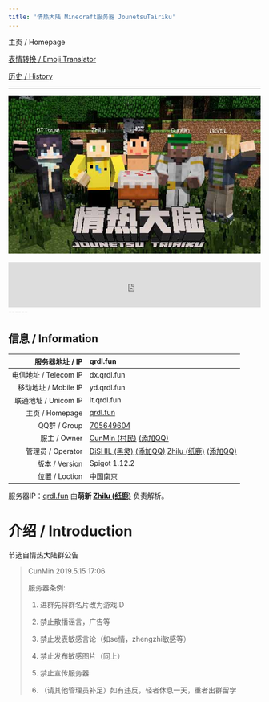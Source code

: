 ```yaml
---
title: '情热大陆 Minecraft服务器 JounetsuTairiku'
---
```


主页 / Homepage

[表情转换 / Emoji Translator](https://l33z22l11.github.io/ExpressMe/)

[历史 / History](history)

------

![](home.jpg)

<iframe style="width:728px;height:90px;max-width:100%;border:none;display:block;margin:auto" src="https://namemc.com/server/qrdl.fun/embed" width="728" height="90"></iframe>
------

## 信息 / Information

|   服务器地址 / IP | qrdl.fun                                                     |
| ----------------: | :----------------------------------------------------------- |
| 电信地址 / Telecom IP | dx.qrdl.fun |
| 移动地址 / Mobile IP | yd.qrdl.fun                                     |
| 联通地址 / Unicom IP | lt.qrdl.fun                                     |
|   主页 / Homepage | [qrdl.fun](http://qrdl.fun)                                  |
|      QQ群 / Group | [705649604](https://jq.qq.com/?_wv=1027&k=5Lzj3H9)           |
|      服主 / Owner | [CunMin (村民)](https://zh-cn.namemc.com/profile/CunMin.1) [(添加QQ)](http://wpa.qq.com/msgrd?v=3&uin=1041397896&site=qq&menu=yes) |
| 管理员 / Operator | [DiSHIL (黑灵)](https://zh-cn.namemc.com/profile/DiSHIL.1) [(添加QQ)](http://wpa.qq.com/msgrd?v=3&uin=1524811747&site=qq&menu=yes) [Zhilu (纸鹿)](https://zh-cn.namemc.com/profile/Zhilu.2) [(添加QQ)](http://wpa.qq.com/msgrd?v=3&uin=2399052066&site=qq&menu=yes) |
|    版本 / Version | Spigot 1.12.2                                                |
|    位置 / Loction | 中国南京                                                     |

服务器IP：[qrdl.fun](http://qrdl.fun) 由**萌新 [Zhilu (纸鹿)](https://zh-cn.namemc.com/profile/Zhilu.2)** 负责解析。


# 介绍 / Introduction

节选自情热大陆群公告

> CunMin 2019.5.15 17:06
>
> 服务器条例:
>
> 1. 进群先将群名片改为游戏ID
>
> 2. 禁止散播谣言，广告等
>
> 3. 禁止发表敏感言论（如se情，zhengzhi敏感等）
>
> 4. 禁止发布敏感图片（同上）
>
> 5. 禁止宣传服务器
>
> 6. （请其他管理员补足）如有违反，轻者休息一天，重者出群留学